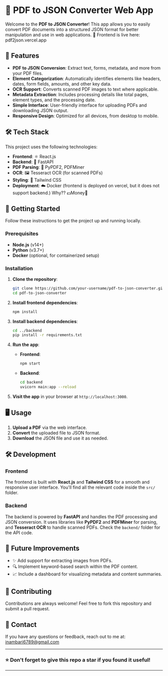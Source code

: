 

# 📄 PDF to JSON Converter Web App

Welcome to the **PDF to JSON Converter**! This app allows you to easily convert PDF documents into a structured JSON format for better manipulation and use in web applications. 🚀
Frontend is live here: pdf2json.vercel.app
## 🌟 Features

- **PDF to JSON Conversion**: Extract text, forms, metadata, and more from your PDF files.
- **Element Categorization**: Automatically identifies elements like headers, dates, form fields, amounts, and other key data.
- **OCR Support**: Converts scanned PDF images to text where applicable.
- **Metadata Extraction**: Includes processing details like total pages, element types, and the processing date.
- **Simple Interface**: User-friendly interface for uploading PDFs and downloading JSON output.
- **Responsive Design**: Optimized for all devices, from desktop to mobile.

## 🛠️ Tech Stack

This project uses the following technologies:

- **Frontend**: ⚛️ React.js
- **Backend**: 🐍 FastAPI
- **PDF Parsing**: 📄 PyPDF2, PDFMiner
- **OCR**: 🖼️ Tesseract OCR (for scanned PDFs)
- **Styling**: 💅 Tailwind CSS
- **Deployment**: ☁️ Docker (frontend is deployed on vercel, but it does not support backend.) Why?? 💵Money🦀

## 🚀 Getting Started

Follow these instructions to get the project up and running locally.

### Prerequisites

- **Node.js** (v14+)
- **Python** (v3.7+)
- **Docker** (optional, for containerized setup)

### Installation

1. **Clone the repository**:
   ```bash
   git clone https://github.com/your-username/pdf-to-json-converter.git
   cd pdf-to-json-converter
   ```

2. **Install frontend dependencies**:
   ```bash
   npm install
   ```

3. **Install backend dependencies**:
   ```bash
   cd ../backend
   pip install -r requirements.txt
   ```

4. **Run the app**:

   - **Frontend**:
     ```bash
     npm start
     ```
   - **Backend**:
     ```bash
     cd backend
     uvicorn main:app --reload
     ```

5. **Visit the app** in your browser at `http://localhost:3000`.

## 🖥️ Usage

1. **Upload a PDF** via the web interface.
2. **Convert** the uploaded file to JSON format.
3. **Download** the JSON file and use it as needed.

## 🛠️ Development

### Frontend

The frontend is built with **React.js** and **Tailwind CSS** for a smooth and responsive user interface. You'll find all the relevant code inside the `src/` folder.

### Backend

The backend is powered by **FastAPI** and handles the PDF processing and JSON conversion. It uses libraries like **PyPDF2** and **PDFMiner** for parsing, and **Tesseract OCR** to handle scanned PDFs. Check the `backend/` folder for the API code.

## 🤖 Future Improvements

- ✨ Add support for extracting images from PDFs.
- 🔍 Implement keyword-based search within the PDF content.
- 📈 Include a dashboard for visualizing metadata and content summaries.

## 🤝 Contributing

Contributions are always welcome! Feel free to fork this repository and submit a pull request.

## 📧 Contact

If you have any questions or feedback, reach out to me at: [inambari6789@gmail.com](mailto:inambari6789@gmail.com)

---

### ⭐ Don't forget to give this repo a star if you found it useful!

---
